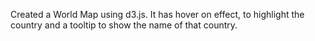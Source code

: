 Created a World Map using d3.js. It has hover on effect, to highlight the country and a tooltip to show the name of that country.
